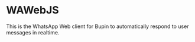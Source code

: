 # WAWebJS

This is the WhatsApp Web client for Bupin to automatically respond to user messages in realtime.